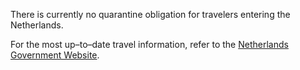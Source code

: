 There is currently no quarantine obligation for travelers entering the Netherlands.

For the most up–to–date travel information, refer to the [Netherlands Government Website](https://www.government.nl/topics/coronavirus-covid-19/tourism-in-the-netherlands).
